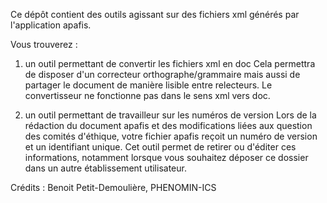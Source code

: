 Ce dépôt contient des outils agissant sur des fichiers xml générés par l'application apafis.

Vous trouverez :

1) un outil permettant de convertir les fichiers xml en doc
Cela permettra de disposer d'un correcteur orthographe/grammaire mais aussi de partager le document de manière lisible entre relecteurs.
Le convertisseur ne fonctionne pas dans le sens xml vers doc.

2) un outil permettant de travailleur sur les numéros de version
Lors de la rédaction du document apafis et des modifications liées aux question des comités d'éthique, votre fichier apafis reçoit un numéro de version et un identifiant unique.
Cet outil permet de retirer ou d'éditer ces informations, notamment lorsque vous souhaitez déposer ce dossier dans un autre établissement utilisateur.

Crédits : Benoit Petit-Demoulière, PHENOMIN-ICS 